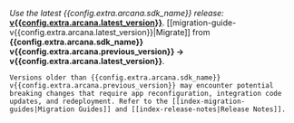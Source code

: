 *Use the latest {{config.extra.arcana.sdk_name}} release:* [**v{{config.extra.arcana.latest_version}}**](https://www.npmjs.com/package/@arcana/auth). [[migration-guide-v{{config.extra.arcana.latest_version}}|Migrate]] from **{{config.extra.arcana.sdk_name}} v{{config.extra.arcana.previous_version}} -> v{{config.extra.arcana.latest_version}}**. 
    
    Versions older than {{config.extra.arcana.sdk_name}} v{{config.extra.arcana.previous_version}} may encounter potential breaking changes that require app reconfiguration, integration code updates, and redeployment. Refer to the [[index-migration-guides|Migration Guides]] and [[index-release-notes|Release Notes]].